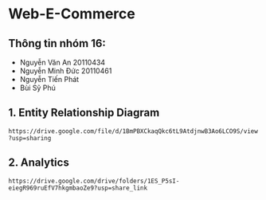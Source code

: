 # Web-E-Commerce

## Thông tin nhóm 16:

- Nguyễn Văn An 20110434
- Nguyễn Minh Đức 20110461
- Nguyễn Tiến Phát
- Bùi Sỹ Phú

## 1. Entity Relationship Diagram

`https://drive.google.com/file/d/1BmPBXCkaqQkc6tL9AtdjnwB3Ao6LCO9S/view?usp=sharing`

## 2. Analytics

`https://drive.google.com/drive/folders/1ES_P5sI-eiegR969ruEfV7hkgmbaoZe9?usp=share_link`
